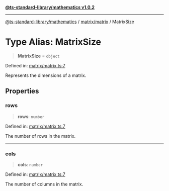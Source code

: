 [**@ts-standard-library/mathematics v1.0.2**](../../../README.md)

***

[@ts-standard-library/mathematics](../../../README.md) / [matrix/matrix](../README.md) / MatrixSize

# Type Alias: MatrixSize

> **MatrixSize** = `object`

Defined in: [matrix/matrix.ts:7](https://github.com/gabaudette/ts-stdlib/blob/4a412e6fb273dc9fcab54b84c05921f52dac4b3f/packages/mathematics/src/matrix/matrix.ts#L7)

Represents the dimensions of a matrix.

## Properties

### rows

> **rows**: `number`

Defined in: [matrix/matrix.ts:7](https://github.com/gabaudette/ts-stdlib/blob/4a412e6fb273dc9fcab54b84c05921f52dac4b3f/packages/mathematics/src/matrix/matrix.ts#L7)

The number of rows in the matrix.

***

### cols

> **cols**: `number`

Defined in: [matrix/matrix.ts:7](https://github.com/gabaudette/ts-stdlib/blob/4a412e6fb273dc9fcab54b84c05921f52dac4b3f/packages/mathematics/src/matrix/matrix.ts#L7)

The number of columns in the matrix.
